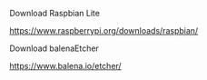 Download Raspbian Lite

https://www.raspberrypi.org/downloads/raspbian/

Download balenaEtcher

https://www.balena.io/etcher/
